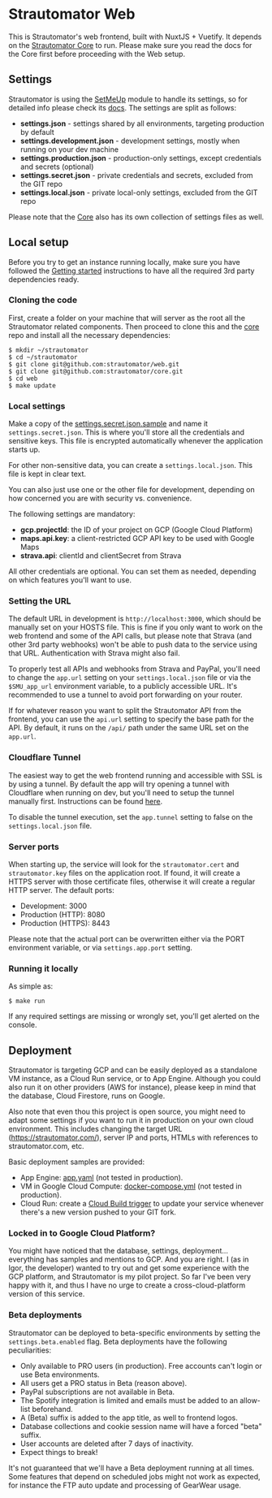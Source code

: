 # Strautomator Web

This is Strautomator's web frontend, built with NuxtJS + Vuetify. It depends on the [Strautomator Core](https://github.com/strautomator/core) to run. Please make sure you read the docs for the Core first before proceeding with the Web setup.

## Settings

Strautomator is using the [SetMeUp](https://github.com/igoramadas/setmeup) module to handle its settings, so for detailed info please check its [docs](https://setmeup.devv.com). The settings are split as follows:

-   **settings.json** - settings shared by all environments, targeting production by default
-   **settings.development.json** - development settings, mostly when running on your dev machine
-   **settings.production.json** - production-only settings, except credentials and secrets (optional)
-   **settings.secret.json** - private credentials and secrets, excluded from the GIT repo
-   **settings.local.json** - private local-only settings, excluded from the GIT repo

Please note that the [Core](https://github.com/strautomator/core) also has its own collection of settings files as well.

## Local setup

Before you try to get an instance running locally, make sure you have followed the [Getting started](https://github.com/strautomator/core#getting-started) instructions to have all the required 3rd party dependencies ready.

### Cloning the code

First, create a folder on your machine that will server as the root all the Strautomator related components. Then proceed to clone this and the [core](https://github.com/strautomator/core) repo and install all the necessary dependencies:

    $ mkdir ~/strautomator
    $ cd ~/strautomator
    $ git clone git@github.com:strautomator/web.git
    $ git clone git@github.com:strautomator/core.git
    $ cd web
    $ make update

### Local settings

Make a copy of the [settings.secret.json.sample](https://github.com/strautomator/web/blob/master/settings.secret.json.sample) and name it `settings.secret.json`. This is where you'll store all the credentials and sensitive keys. This file is encrypted automatically whenever the application starts up.

For other non-sensitive data, you can create a `settings.local.json`. This file is kept in clear text.

You can also just use one or the other file for development, depending on how concerned you are with security vs. convenience.

The following settings are mandatory:

-   **gcp.projectId**: the ID of your project on GCP (Google Cloud Platform)
-   **maps.api.key**: a client-restricted GCP API key to be used with Google Maps
-   **strava.api**: clientId and clientSecret from Strava

All other credentials are optional. You can set them as needed, depending on which features you'll want to use.

### Setting the URL

The default URL in development is `http://localhost:3000`, which should be manually set on your HOSTS file. This is fine if you only want to work on the web frontend and some of the API calls, but please note that Strava (and other 3rd party webhooks) won't be able to push data to the service using that URL. Authentication with Strava might also fail.

To properly test all APIs and webhooks from Strava and PayPal, you'll need to change the `app.url` setting on your `settings.local.json` file or via the `$SMU_app_url` environment variable, to a publicly accessible URL. It's recommended to use a tunnel to avoid port forwarding on your router.

If for whatever reason you want to split the Strautomator API from the frontend, you can use the `api.url` setting to specify the base path for the API. By default, it runs on the `/api/` path under the same URL set on the `app.url`.

### Cloudflare Tunnel

The easiest way to get the web frontend running and accessible with SSL is by using a tunnel. By default the app will try opening a tunnel with Cloudflare when running on dev, but you'll need to setup the tunnel manually first. Instructions can be found [here](https://developers.cloudflare.com/pages/how-to/preview-with-cloudflare-tunnel).

To disable the tunnel execution, set the `app.tunnel` setting to false on the `settings.local.json` file.

### Server ports

When starting up, the service will look for the `strautomator.cert` and `strautomator.key` files on the application root. If found, it will create a HTTPS server with those certificate files, otherwise it will create a regular HTTP server. The default ports:

-   Development: 3000
-   Production (HTTP): 8080
-   Production (HTTPS): 8443

Please note that the actual port can be overwritten either via the PORT environment variable, or via `settings.app.port` setting.

### Running it locally

As simple as:

    $ make run

If any required settings are missing or wrongly set, you'll get alerted on the console.

## Deployment

Strautomator is targeting GCP and can be easily deployed as a standalone VM instance, as a Cloud Run service, or to App Engine. Although you could also run it on other providers (AWS for instance), please keep in mind that the database, Cloud Firestore, runs on Google.

Also note that even thou this project is open source, you might need to adapt some settings if you want to run it in production on your own cloud environment. This includes changing the target URL (https://strautomator.com/), server IP and ports, HTMLs with references to strautomator.com, etc.

Basic deployment samples are provided:

-   App Engine: [app.yaml](https://github.com/strautomator/web/blob/master/app.yaml.sample) (not tested in production).
-   VM in Google Cloud Compute: [docker-compose.yml](https://github.com/strautomator/web/blob/master/docker-compose.yml.sample) (not tested in production).
-   Cloud Run: create a [Cloud Build trigger](https://cloud.google.com/cloud-build/docs/automating-builds/create-manage-triggers) to update your service whenever there's a new version pushed to your GIT fork.

### Locked in to Google Cloud Platform?

You might have noticed that the database, settings, deployment... everything has samples and mentions to GCP. And you are right. I (as in Igor, the developer) wanted to try out and get some experience with the GCP platform, and Strautomator is my pilot project. So far I've been very happy with it, and thus I have no urge to create a cross-cloud-platform version of this service.

### Beta deployments

Strautomator can be deployed to beta-specific environments by setting the `settings.beta.enabled` flag. Beta deployments have the following peculiarities:

-   Only available to PRO users (in production). Free accounts can't login or use Beta environments.
-   All users get a PRO status in Beta (reason above).
-   PayPal subscriptions are not available in Beta.
-   The Spotify integration is limited and emails must be added to an allow-list beforehand.
-   A (Beta) suffix is added to the app title, as well to frontend logos.
-   Database collections and cookie session name will have a forced "beta" suffix.
-   User accounts are deleted after 7 days of inactivity.
-   Expect things to break!

It's not guaranteed that we'll have a Beta deployment running at all times. Some features that depend on scheduled jobs might not work as expected, for instance the FTP auto update and processing of GearWear usage.
